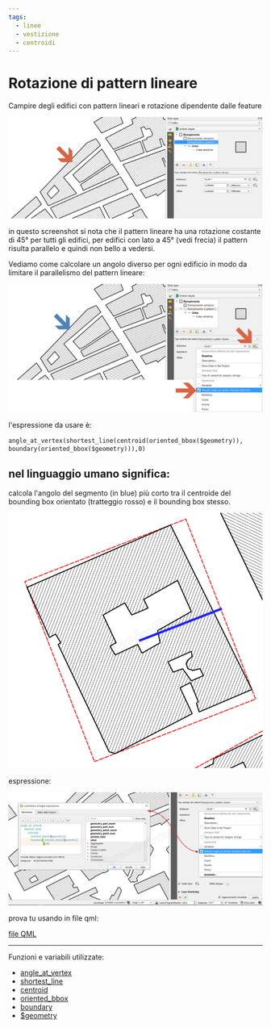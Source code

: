 ```yaml
---
tags:
  - linee
  - vestizione
  - centroidi
---
```


# Rotazione di pattern lineare

Campire degli edifici con pattern lineari e rotazione dipendente dalle feature

[![screen](../img/esempi/rotazione_pattern_lineare/rotaz_01.png)](../img/esempi/rotazione_pattern_lineare/rotaz_01.png)

in questo screenshot si nota che il pattern lineare ha una rotazione costante di 45° per tutti gli edifici, per edifici con lato a 45° (vedi frecia) il pattern risulta parallelo e quindi non bello a vedersi.

Vediamo come calcolare un angolo diverso per ogni edificio in modo da limitare il parallelismo del pattern lineare:

[![screen](../img/esempi/rotazione_pattern_lineare/rotaz_02.png)](../img/esempi/rotazione_pattern_lineare/rotaz_02.png)

l'espressione da usare è:

```
angle_at_vertex(shortest_line(centroid(oriented_bbox($geometry)), boundary(oriented_bbox($geometry))),0)
```

## nel linguaggio umano significa:

calcola l'angolo del segmento (in blue) più corto tra il centroide del bounding box orientato (tratteggio rosso) e il bounding box stesso.

[![screen](../img/esempi/rotazione_pattern_lineare/rotaz_04.png)](../img/esempi/rotazione_pattern_lineare/rotaz_04.png)

espressione:

[![screen](../img/esempi/rotazione_pattern_lineare/rotaz_03.png)](../img/esempi/rotazione_pattern_lineare/rotaz_03.png)

prova tu usando in file qml:

[file QML](https://github.com/opendatasicilia/HfcQGIS-md/raw/main/docs/prova_tu/rotazione_pattern_lineare.zip)

---

Funzioni e variabili utilizzate:

* [angle_at_vertex](../gr_funzioni/geometria/geomatria_unico.md#angle_at_vertex)
* [shortest_line](../gr_funzioni/geometria/geomatria_unico.md#shortest_line)
* [centroid](../gr_funzioni/geometria/geomatria_unico.md#centroid)
* [oriented_bbox](../gr_funzioni/geometria/geomatria_unico.md#oriented_bbox)
* [boundary](../gr_funzioni/geometria/geomatria_unico.md#boundary)
* [\$geometry](../gr_funzioni/geometria/geomatria_unico.md#geometry)

